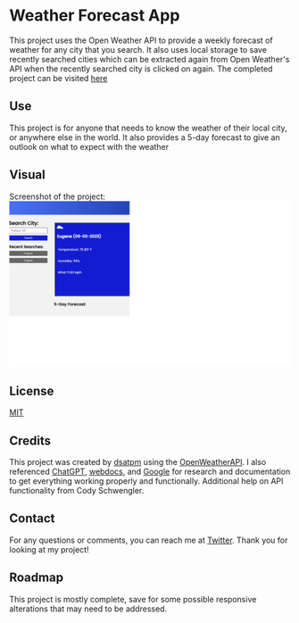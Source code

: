 # Weather Forecast App

This project uses the Open Weather API to provide a weekly forecast of weather for any city that you search. It also uses local storage to save recently searched cities which can be extracted again from Open Weather's API when the recently searched city is clicked on again. The completed project can be visited [here](https://dsatpm.github.io/weather_forecast)


## Use

This project is for anyone that needs to know the weather of their local city, or anywhere else in the world. It also provides a 5-day forecast to give an outlook on what to expect with the weather


## Visual

Screenshot of the project: <br>
![WeatherApp](./assets/images/screenshot.png)


## License

[MIT](https://choosealicense.com/licenses/mit)


## Credits

This project was created by [dsatpm](https://twitter.com/__dsatpm) using the [OpenWeatherAPI](https://openweathermap.org/api). I also referenced [ChatGPT](https://chat.openai.com), [webdocs](https://developer.mozilla.org), and [Google](https://google.com) for research and documentation to get everything working properly and functionally. Additional help on API functionality from Cody Schwengler.


## Contact

For any questions or comments, you can reach me at [Twitter](https://twitter.com/__dsatpm). Thank you for looking at my project!


## Roadmap

This project is mostly complete, save for some possible responsive alterations that may need to be addressed.